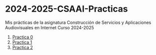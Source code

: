 # 2024-2025-CSAAI-Practicas
Mis prácticas de la asignatura Construcción de Servicios y Aplicaciones Audiovisuales en Internet Curso 2024-2025
<ol>
        <li><a href="https://martinjimenezhuete.github.io/2024-2025-CSAAI-Practicas/P0/">Practica 0</a></li>
        <li><a href="https://martinjimenezhuete.github.io/2024-2025-CSAAI-Practicas/P1/">Practica 1</a></li>
        <li><a href="https://martinjimenezhuete.github.io/2024-2025-CSAAI-Practicas/P2/">Practica 2</a></li>
</ol>


